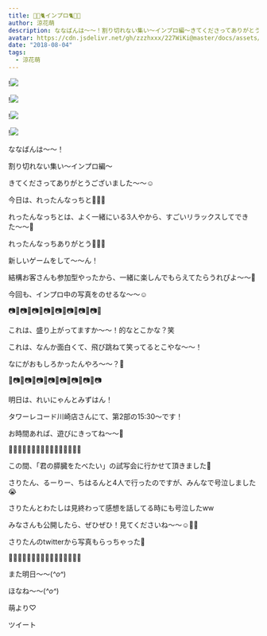 ```yaml
---
title: 🐥🍓🐈インプロ🐈🍓🐥
author: 涼花萌
description: ななばんは〜〜！割り切れない集い〜インプロ編〜きてくださってありがとうございました〜〜☺️今日は、れったんなっちと💓💓💓れったんなっちとは、よく一緒にいる3...
avatar: https://cdn.jsdelivr.net/gh/zzzhxxx/227WiKi@master/docs/assets/photo/avatar/moe.jpg
date: "2018-08-04"
tags:
  - 涼花萌
---
```


!![](https://cdn.jsdelivr.net/gh/zzzhxxx/227WiKi-image@master/blog-image/moe-2018-08-04_1.jpg)

!![](https://cdn.jsdelivr.net/gh/zzzhxxx/227WiKi-image@master/blog-image/moe-2018-08-04_2.jpg)

!![](https://cdn.jsdelivr.net/gh/zzzhxxx/227WiKi-image@master/blog-image/moe-2018-08-04_3.jpg)

!![](https://cdn.jsdelivr.net/gh/zzzhxxx/227WiKi-image@master/blog-image/moe-2018-08-04_4.jpg)






ななばんは〜〜！



割り切れない集い〜インプロ編〜

きてくださってありがとうございました〜〜☺️



今日は、れったんなっちと💓💓💓









れったんなっちとは、よく一緒にいる3人やから、すごいリラックスしてできた〜〜💓

れったんなっちありがとう💓💓💓






新しいゲームをして〜〜ん！






結構お客さんも参加型やったから、一緒に楽しんでもらえてたらうれぴよ〜〜🐣










今回も、インプロ中の写真をのせるな〜〜☺️






📷📸📷📸📷📸📷📸📷📸📷📸📷📸📷📸









これは、盛り上がってますか～～！的なとこかな？笑












これは、なんか面白くて、飛び跳ねて笑ってるとこやな～～！


なにがおもしろかったんやろ〜〜？🙈




📸📷📸📷📸📷📸📷📸📷📸📷📸📷📸📷










明日は、れいにゃんとみずはん！


タワーレコード川崎店さんにて、第2部の15:30〜です！


お時間あれば、遊びにきってね〜〜💓














🌸🌸🌸🌸🌸🌸🌸🌸🌸🌸🌸🌸🌸🌸🌸🌸




この間、「君の膵臓をたべたい」の試写会に行かせて頂きました💓


さりたん、るーりー、ちはるんと4人で行ったのですが、みんなで号泣しました😭


さりたんとわたしは見終わって感想を話してる時にも号泣したww



みなさんも公開したら、ぜひぜひ！見てくださいね〜〜☺️💓💓




さりたんのtwitterから写真もらっちゃった🙈







🌸🌸🌸🌸🌸🌸🌸🌸🌸🌸🌸🌸🌸🌸🌸🌸








また明日〜〜(*^o^*)



ほなね〜〜(*^o^*)



萌より♡


ツイート



